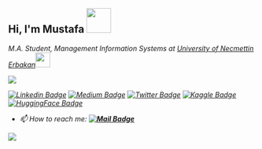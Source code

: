 <h2> Hi, I'm Mustafa <img src="https://media.giphy.com/media/mGcNjsfWAjY5AEZNw6/giphy.gif" width="50"></h2>

<em>M.A. Student, Management Information Systems at <a href="https://erbakan.edu.tr">University of Necmettin Erbakan</a><img src="https://media.giphy.com/media/fYSnHlufseco8Fh93Z/giphy.gif" width="30"></br>
<!--
Artificial Intelligence Specialist at <a href="https://www.simurgai.com">SimurgAI</a><img src="https://media.giphy.com/media/c4ucBxUdcYf0Np1oPo/giphy.gif" width="30"></em>
-->

![](https://komarev.com/ghpvc/?username=xeckot&color=blue&style=plastic?labelColor=dc143c)

[![Linkedin Badge](https://img.shields.io/badge/-MustafaDeveci-blue?style=flat&logo=Linkedin&logoColor=white&link=https://www.linkedin.com/in/mustafadeveci42070/)](https://www.linkedin.com/in/mustafadeveci42070/)
[![Medium Badge](https://img.shields.io/badge/-@MustafaDeveci-000000?style=flat&labelColor=000000&logo=Medium&link=https://medium.com/@_jessicalim)](https://medium.com/@xeckot)
[![Twitter Badge](https://img.shields.io/badge/@MustafaDeveci-1ca0f1?style=flat&labelColor=1ca0f1&logo=twitter&logoColor=white&link=https://twitter.com/xeckot)](https://twitter.com/xeckot)
[![Kaggle Badge](https://img.shields.io/badge/MustafaDeveci-1ca0f1?style=flat&labelColor=1ca0f1&logo=kaggle&logoColor=white&link=https://kaggle.com/xeckot)](https://kaggle.com/xeckot)
[![HuggingFace Badge](https://img.shields.io/badge/MustafaDeveci-yellow?style=flat&labelColor=yellow&logo=huggingface&logoColor=yellow&link=https://huggingface.co/xeckot)](https://huggingface.co/xeckot)

<!--
### Latest YouTube Video 📢
<!-- YOUTUBE-VIDEO-LIST:START -->
<!--
[![YouTube](https://upload.wikimedia.org/wikipedia/commons/thumb/0/09/YouTube_full-color_icon_%282017%29.svg/71px-YouTube_full-color_icon_%282017%29.svg.png)](https://www.youtube.com/watch?v=9B3w16yy_Vg&t=423s)
-->
<!-- YOUTUBE-VIDEO-LIST:END -->
<!--
![](https://img.shields.io/badge/%20Projects-12-brightgreen?labelColor=7D898B)
![](https://img.shields.io/badge/Awards%20%20-4-48D6FF?labelColor=7D898B)
![](https://img.shields.io/badge/Earned%20Certificates-27-AC6EFF?labelColor=7D898B)
-->
<!--
- 🌱 I’m currently learning **PyTorch,Keras and TensorFlow**
- 💭 Ask me about **Artificial Intelligence, Deep Learning, Image Classification and Segmentation**
- -->
- 📫 How to reach me: **[![Mail Badge](https://img.shields.io/badge/mustafadeveci42070@gmail.com-c14438?style=for-the-badge&logo=Gmail&logoColor=white&link=mailto:mustafadeveci42070@gmail.com)](mailto:mustafadeveci42070@gmail.com)**

<img align='center' src="https://github-readme-stats.vercel.app/api?username=xeckot&show_icons=true">

<!--
<p align="left">
   <img src="https://www.vectorlogo.zone/logos/tensorflow/tensorflow-icon.svg" alt="tensorflow" width="60" height="60"/>
    <img src="https://upload.wikimedia.org/wikipedia/commons/c/c9/Keras_Logo.jpg" alt="keras" width="60" height="60"/>
  <img src="https://www.vectorlogo.zone/logos/pytorch/pytorch-icon.svg" alt="pytorch" width="60" height="60"/>
  <img src="https://www.vectorlogo.zone/logos/opencv/opencv-icon.svg" alt="opencv" width="60" height="60"/>
   <img src="https://www.vectorlogo.zone/logos/numpy/numpy-icon.svg" alt="numpy" width="60" height="60"/>
   <img src="https://github.com/simple-icons/simple-icons/blob/master/icons/pandas.svg" alt="pandas" width="60" height="60"/>
</p>
<p><img align="center" src="https://github-readme-stats.vercel.app/api?username=xeckot&show_icons=true" alt="xeckot" /></p>
-->

<!--

Mertin kisim

<img align='right' src="https://github-readme-stats.vercel.app/api?username=xeckot&show_icons=true">

# Merhaba, ben Mustafa! 
<p align="left"> <img src="https://komarev.com/ghpvc/?username=xeckot" alt="xeckot" /> </p>

[![](https://img.shields.io/twitter/follow/xeckot?style=social)](https://www.twitter.com/xeckot)
[![](https://img.shields.io/github/followers/xeckot?style=social)](https://www.github.com/xeckot)


[![](https://img.shields.io/badge/youtube-%23FF0000.svg?&style=for-the-badge&logo=youtube&logoColor=white")](https://www.youtube.com/xeckot)
[![](https://img.shields.io/badge/twitter-%231DA1F2.svg?&style=for-the-badge&logo=twitter&logoColor=white)](https://www.twitter.com/xeckot)
[![](https://img.shields.io/badge/linkedin-%230077B5.svg?&style=for-the-badge&logo=linkedin&logoColor=white)](https://www.linkedin.com/in/mustafadeveci42070/)
[![](https://img.shields.io/badge/medium-%2312100E.svg?&style=for-the-badge&logo=medium&logoColor=white)](https://medium.com/@xeckot)
[![](https://img.shields.io/badge/instagram-%23E4405F.svg?&style=for-the-badge&logo=instagram&logoColor=white)](https://instagram.com/dvcmstf)
[![Mail Badge](https://img.shields.io/badge/mustafadeveci42070@gmail.com-c14438?style=for-the-badge&logo=Gmail&logoColor=white&link=mailto:mustafadeveci42070@gmail.com)](mailto:mustafadeveci42070@gmail.com)
-->



